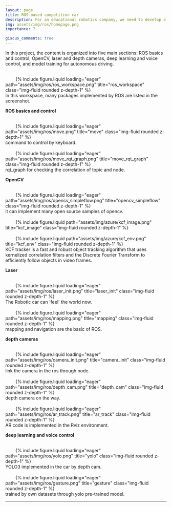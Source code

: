 ```yaml
---
layout: page
title: ROS-based competition car
description: For an educational robotics company, we need to develop a ROS-based competition robot to meet the needs of existing university/college courses.
img: assets/img/ros/homepage.png
importance: 7

giscus_comments: true
---
```


In this project, the content is organized into five main sections: ROS basics and control, OpenCV, laser and depth cameras, deep learning and voice control, and model training for autonomous driving.

<div class="row justify-content-sm-center">
    <div class="col-sm-8 mt-3 mt-md-0">
        {% include figure.liquid loading="eager" path="assets/img/ros/ros_workspace.png" title="ros_workspace" class="img-fluid rounded z-depth-1" %}
    </div>
</div>
<div class="caption">
    In this workspace, many packages implemented by ROS are listed in the screenshot.
</div>

**ROS basics and control**

<div class="row justify-content-sm-center">
    <div class="col-sm-8 mt-3 mt-md-0">
        {% include figure.liquid loading="eager" path="assets/img/ros/move.png" title="move" class="img-fluid rounded z-depth-1" %}
    </div>
</div>
<div class="caption">
    command to control by keyboard.
</div>

<div class="row justify-content-sm-center">
    <div class="col-sm-8 mt-3 mt-md-0">
        {% include figure.liquid loading="eager" path="assets/img/ros/move_rqt_graph.png" title="move_rqt_graph" class="img-fluid rounded z-depth-1" %}
    </div>
</div>
<div class="caption">
    rqt_graph for checking the correlation of topic and node.
</div>


**OpenCV**

<div class="row justify-content-sm-center">
    <div class="col-sm-8 mt-3 mt-md-0">
        {% include figure.liquid loading="eager" path="assets/img/ros/opencv_simpleflow.png" title="opencv_simpleflow" class="img-fluid rounded z-depth-1" %}
    </div>
</div>
<div class="caption">
    it can implement many open source samples of opencv.
</div>


<div class="row justify-content-sm-center">
    <div class="col-sm-5 mt-3 mt-md-0">
        {% include figure.liquid path="assets/img/azure/kcf_image.png" title="kcf_image" class="img-fluid rounded z-depth-1" %}
    </div>
    <div class="col-sm-5 mt-3 mt-md-0">
        {% include figure.liquid path="assets/img/azure/kcf_env.png" title="kcf_env" class="img-fluid rounded z-depth-1" %}
    </div>
</div>
<div class="caption">
    KCF tracker is a fast and robust object tracking algorithm that uses kernelized correlation filters and the Discrete Fourier Transform to efficiently follow objects in video frames.
</div>

**Laser**
<div class="row justify-content-sm-center">
    <div class="col-sm-8 mt-3 mt-md-0">
        {% include figure.liquid loading="eager" path="assets/img/ros/laser_init.png" title="laser_init" class="img-fluid rounded z-depth-1" %}
    </div>
</div>
<div class="caption">
    The Robotic car can 'feel' the world now.
</div>

<div class="row justify-content-sm-center">
    <div class="col-sm-8 mt-3 mt-md-0">
        {% include figure.liquid loading="eager" path="assets/img/ros/mapping.png" title="mapping" class="img-fluid rounded z-depth-1" %}
    </div>
</div>
<div class="caption">
    mapping and navigation are the basic of ROS.
</div>

**depth cameras**

<div class="row justify-content-sm-center">
    <div class="col-sm-8 mt-3 mt-md-0">
        {% include figure.liquid loading="eager" path="assets/img/ros/camera_init.png" title="camera_init" class="img-fluid rounded z-depth-1" %}
    </div>
</div>
<div class="caption">
    link the camera in the ros through node.
</div>

<div class="row justify-content-sm-center">
    <div class="col-sm-8 mt-3 mt-md-0">
        {% include figure.liquid loading="eager" path="assets/img/ros/depth_cam.png" title="depth_cam" class="img-fluid rounded z-depth-1" %}
    </div>
</div>
<div class="caption">
    depth camera on the way.
</div>

<div class="row justify-content-sm-center">
    <div class="col-sm-8 mt-3 mt-md-0">
        {% include figure.liquid loading="eager" path="assets/img/ros/ar_track.png" title="ar_track" class="img-fluid rounded z-depth-1" %}
    </div>
</div>
<div class="caption">
    AR code is implemented in the Rviz environment.
</div>



**deep learning and voice control**

<div class="row justify-content-sm-center">
    <div class="col-sm-8 mt-3 mt-md-0">
        {% include figure.liquid loading="eager" path="assets/img/ros/yolo.png" title="yolo" class="img-fluid rounded z-depth-1" %}
    </div>
</div>
<div class="caption">
    YOLO3 implemented in the car by depth cam.
</div>

<div class="row justify-content-sm-center">
    <div class="col-sm-8 mt-3 mt-md-0">
        {% include figure.liquid loading="eager" path="assets/img/ros/gesture.png" title="gesture" class="img-fluid rounded z-depth-1" %}
    </div>
</div>
<div class="caption">
    trained by own datasets through yolo pre-trained model.
</div>


****